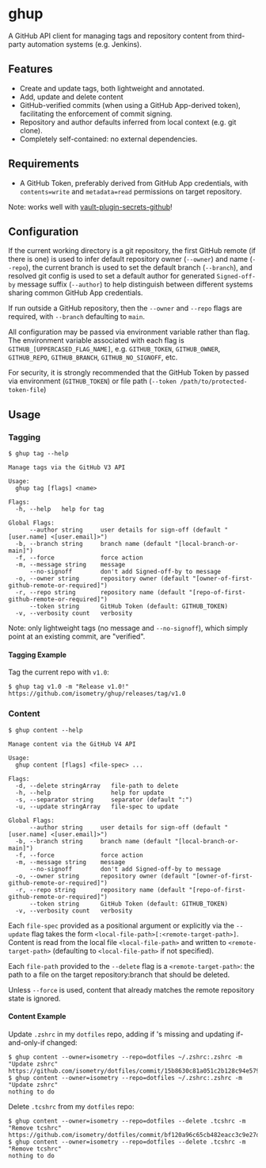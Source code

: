 # ghup

A GitHub API client for managing tags and repository content from third-party automation systems (e.g. Jenkins).

## Features

* Create and update tags, both lightweight and annotated.
* Add, update and delete content
* GitHub-verified commits (when using a GitHub App-derived token), facilitating the enforcement of commit signing.
* Repository and author defaults inferred from local context (e.g. git clone).
* Completely self-contained: no external dependencies.

## Requirements

* A GitHub Token, preferably derived from GitHub App credentials, with `contents=write` and `metadata=read` permissions on target repository.

Note: works well with [vault-plugin-secrets-github](https://github.com/martinbaillie/vault-plugin-secrets-github)!

## Configuration

If the current working directory is a git repository, the first GitHub remote (if there is one) is used to infer default repository owner (`--owner`) and name (`--repo`), the current branch is used to set the default branch (`--branch`), and resolved git config is used to set a default author for generated `Signed-off-by` message suffix (`--author`) to help distinguish between different systems sharing common GitHub App credentials.

If run outside a GitHub repository, then the `--owner` and `--repo` flags are required, with `--branch` defaulting to `main`.

All configuration may be passed via environment variable rather than flag. The environment variable associated with each flag is `GITHUB_[UPPERCASED_FLAG_NAME]`, e.g. `GITHUB_TOKEN`, `GITHUB_OWNER`, `GITHUB_REPO`, `GITHUB_BRANCH`, `GITHUB_NO_SIGNOFF`, etc.

For security, it is strongly recommended that the GitHub Token by passed via environment (`GITHUB_TOKEN`) or file path (`--token /path/to/protected-token-file`)

## Usage

### Tagging

```console
$ ghup tag --help

Manage tags via the GitHub V3 API

Usage:
  ghup tag [flags] <name>

Flags:
  -h, --help   help for tag

Global Flags:
      --author string     user details for sign-off (default "[user.name] <[user.email]>")
  -b, --branch string     branch name (default "[local-branch-or-main]")
  -f, --force             force action
  -m, --message string    message
      --no-signoff        don't add Signed-off-by to message
  -o, --owner string      repository owner (default "[owner-of-first-github-remote-or-required]")
  -r, --repo string       repository name (default "[repo-of-first-github-remote-or-required]")
      --token string      GitHub Token (default: GITHUB_TOKEN)
  -v, --verbosity count   verbosity
```

Note: only lightweight tags (no message and `--no-signoff`), which simply point at an existing commit, are "verified".

#### Tagging Example

Tag the current repo with `v1.0`:

```console
$ ghup tag v1.0 -m "Release v1.0!"
https://github.com/isometry/ghup/releases/tag/v1.0
```

### Content

```console
$ ghup content --help

Manage content via the GitHub V4 API

Usage:
  ghup content [flags] <file-spec> ...

Flags:
  -d, --delete stringArray   file-path to delete
  -h, --help                 help for update
  -s, --separator string     separator (default ":")
  -u, --update stringArray   file-spec to update

Global Flags:
      --author string     user details for sign-off (default "[user.name] <[user.email]>")
  -b, --branch string     branch name (default "[local-branch-or-main]")
  -f, --force             force action
  -m, --message string    message
      --no-signoff        don't add Signed-off-by to message
  -o, --owner string      repository owner (default "[owner-of-first-github-remote-or-required]")
  -r, --repo string       repository name (default "[repo-of-first-github-remote-or-required]")
      --token string      GitHub Token (default: GITHUB_TOKEN)
  -v, --verbosity count   verbosity
```

Each `file-spec` provided as a positional argument or explicitly via the `--update` flag takes the form `<local-file-path>[:<remote-target-path>]`. Content is read from the local file `<local-file-path>` and written to `<remote-target-path>` (defaulting to `<local-file-path>` if not specified).

Each `file-path` provided to the `--delete` flag is a `<remote-target-path>`: the path to a file on the target repository:branch that should be deleted.

Unless `--force` is used, content that already matches the remote repository state is ignored.

#### Content Example

Update `.zshrc` in my `dotfiles` repo, adding if 's missing and updating if-and-only-if changed:

```console
$ ghup content --owner=isometry --repo=dotfiles ~/.zshrc:.zshrc -m "Update zshrc"
https://github.com/isometry/dotfiles/commit/15b8630c81a051c2b128c94e5796c5d9c2bc8846
$ ghup content --owner=isometry --repo=dotfiles ~/.zshrc:.zshrc -m "Update zshrc"
nothing to do
```

Delete `.tcshrc` from my `dotfiles` repo:

```console
$ ghup content --owner=isometry --repo=dotfiles --delete .tcshrc -m "Remove tcshrc"
https://github.com/isometry/dotfiles/commit/bf120a96c65cb482eacc3c9e27d2d0935d108eca
$ ghup content --owner=isometry --repo=dotfiles --delete .tcshrc -m "Remove tcshrc"
nothing to do
```

